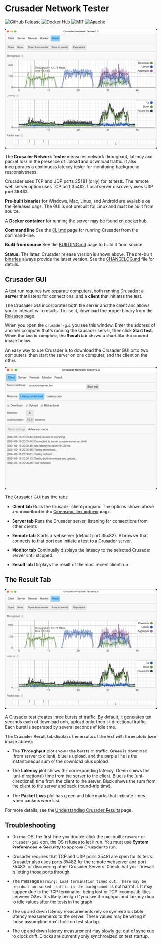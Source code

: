 # Crusader Network Tester

[![GitHub Release](https://img.shields.io/github/v/release/Zoxc/crusader)](https://github.com/Zoxc/crusader/releases)
[![Docker Hub](https://img.shields.io/badge/container-dockerhub-blue)](https://hub.docker.com/r/zoxc/crusader)
[![MIT](https://img.shields.io/badge/license-MIT-blue.svg)](https://github.com/Zoxc/crusader/blob/master/LICENSE-MIT)
[![Apache](https://img.shields.io/badge/license-Apache-blue.svg)](https://github.com/Zoxc/crusader/blob/master/LICENSE-APACHE)

![Crusader Results Screenshot](./media/Crusader-Result.png)

The **Crusader Network Tester** measures network throughput, latency and packet loss
in the presence of upload and download traffic.
It also incorporates a continuous latency tester for
monitoring background responsiveness.

Crusader uses TCP and UDP ports 35481 (only) for its tests.
The remote web server option uses TCP port 35482.
Local server discovery uses UDP port 35483.

**Pre-built binaries** for Windows, Mac, Linux,
and Android are available on the
[Releases](https://github.com/Zoxc/crusader/releases) page.
The GUI is not prebuilt for Linux and must be built from source.

A **Docker container** for running the server may be found on
[dockerhub](https://hub.docker.com/r/zoxc/crusader).

**Command line** See the [CLI.md](CLI.md)
page for running Crusader from the command-line.

**Build from source** See the [BUILDING.md](BUILDING.md)
page to build it from source.

**Status:** The latest Crusader release version is shown above.
  The [pre-built binaries](https://github.com/Zoxc/crusader/releases)
  always provide the latest version.
  See the [CHANGELOG.md](./CHANGELOG.md) file for details.

## Crusader GUI

A test run requires two separate computers,
both running Crusader:
a **server** that listens for connections, and
a **client** that initiates the test.

The Crusader GUI incorporates both the server and
the client and allows you to interact with results.
To use it, download the proper binary from the
[Releases](https://github.com/Zoxc/crusader/releases) page.

When you open the `crusader-gui` you see this window.
Enter the address of another computer that's
running the Crusader server, then click **Start test**.
When the test is complete, the **Result** tab shows a
chart like the second image below.

An easy way to use Crusader is to download
the Crusader GUI onto two computers, then
start the server on one computer, and the client on the other.

![Crusader Client Screenshot](./media/Crusader-Client.png)

The Crusader GUI has five tabs:

* **Client tab**
  Runs the Crusader client program.
  The options shown above are described in the
  [Command-line options](./COMMANDLINE.md) page.

* **Server tab**
  Runs the Crusader server, listening for connections from other clients

* **Remote tab**
  Starts a webserver (default port 35482).
  A browser that connects to that port can initiate
  a test to a Crusader server.
  
* **Monitor tab**
  Continually displays the latency to the selected
  Crusader server until stopped.

* **Result tab**
  Displays the result of the most recent client run

## The Result Tab

![Crusader Results Screenshot](./media/Crusader-Result.png)

A Crusader test creates three bursts of traffic.
By default, it generates ten seconds each of
download only, upload only, then bi-directional traffic.
Each burst is separated by several seconds of idle time.

The Crusader Result tab displays the results of the test with
three plots (see image above):

* The **Throughput** plot shows the bursts of traffic.
Green is download (from server to client),
blue is upload, and
the purple line is the instantaneous
sum of the download plus upload.

* The **Latency** plot shows the corresponding latency.
Green shows the  (uni-directional) time from the server to the client.
Blue is the (uni-directional) time from the client to the server.
Black shows the sum from the client to the server
and back (round-trip time).

* The **Packet Loss** plot has green and blue marks
that indicate times when packets were lost.

For more details, see the
[Understanding Crusader Results](./RESULTS.md) page.

## Troubleshooting

* On macOS, the first time you double-click
  the pre-built `crusader` or `crusader-gui` icon,
  the OS refuses to let it run.
  You must use **System Preferences -> Security**
  to approve Crusader to run.
  
* Crusader requires that TCP and UDP ports 35481 are open for its tests.
  Crusader also uses ports 35482 for the remote webserver
  and port 35483 for discovering other Crusader Servers.
  Check that your firewall is letting those ports through.
    
* The message `Warning: Load termination timed out. There may be residual untracked traffic in the background.` is not harmful. It may happen due to the TCP termination being lost
  or TCP incompatibilities between OSes.
  It's likely benign if you see throughput and latency drop
  to idle values after the tests in the graph.

* The up and down latency measurements rely on symmetric stable latency
measurements to the server.
These values may be wrong if those assumption don't hold on test startup.

* The up and down latency measurement may slowly get out of sync due to
clock drift. Clocks are currently only synchronized on test startup.
